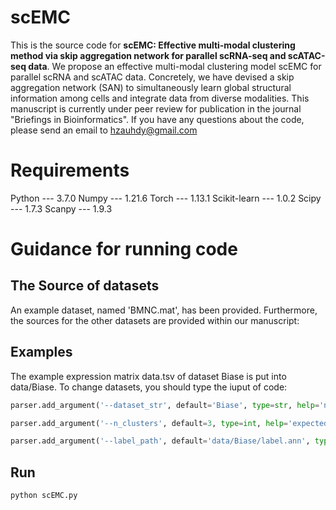 # scEMC
This is the source code for **scEMC: Effective multi-modal clustering method via skip aggregation network for parallel scRNA-seq and scATAC-seq data**. We propose an effective multi-modal clustering model scEMC for parallel scRNA and scATAC data. Concretely, we have devised a skip aggregation network (SAN) to simultaneously learn global structural information among cells and integrate data from diverse modalities. This manuscript is currently under peer review for publication in the journal "Briefings in Bioinformatics". If you have any questions about the code, please send an email to hzauhdy@gmail.com

# Requirements
Python --- 3.7.0
Numpy --- 1.21.6
Torch --- 1.13.1 
Scikit-learn --- 1.0.2
Scipy --- 1.7.3
Scanpy --- 1.9.3

# Guidance for running code
## The Source of datasets 
An example dataset, named 'BMNC.mat', has been provided. Furthermore, the sources for the other datasets are provided within our manuscript:

## Examples
The example expression matrix data.tsv of dataset Biase is put into data/Biase. To change datasets, you should type the iuput of code:
```python
parser.add_argument('--dataset_str', default='Biase', type=str, help='name of dataset')

parser.add_argument('--n_clusters', default=3, type=int, help='expected number of clusters')

parser.add_argument('--label_path', default='data/Biase/label.ann', type=str, help='true labels')
```
## Run 
```python
python scEMC.py
```


